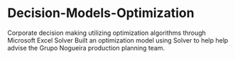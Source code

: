 # Decision-Models-Optimization
Corporate decision making utilizing optimization algorithms through Microsoft Excel Solver
Built an optimization model using Solver to help help advise the Grupo Nogueira production planning team. 
